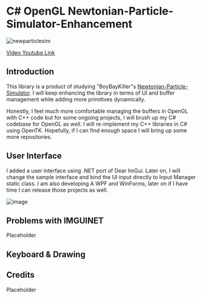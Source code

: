 # C# OpenGL Newtonian-Particle-Simulator-Enhancement
![newparticlesim](https://github.com/varolomer/NewParticleSimulator/assets/42884775/c3c0898f-30c5-4f5c-820f-ffc27045c11a)

[Video Youtube Link](https://youtu.be/cyBUFOMkRqc?si=TUfU5eihWQGMKel0)

## Introduction
This library is a product of studying "BoyBayKiller"s [Newtonian-Particle-Simulator](https://github.com/BoyBaykiller/Newtonian-Particle-Simulator). I will keep enhancing the library in terms of UI and buffer management while adding more primitives dynamically.

Honestly, I feel much more comfortable managing the buffers in OpenGL with C++ code but for some ongoing projects, I will brush up my C# codebase for OpenGL as well. I will re-implement my C++ libraries in C# using OpenTK. Hopefully, if I can find enough space I will bring up some more repositories.

## User Interface
I added a user interface using .NET port of Dear ImGui. Later on, I will change the sample interface and bind the UI input directly to Input Manager static class. I am also developing A WPF and WinForms, later on if I have time I can release those projects as well.

![image](https://github.com/varolomer/NewParticleSimulator/assets/42884775/81003f2e-194a-4f1d-9ae5-1f3caaa59ee6)

## Problems with IMGUINET
Placeholder
## Keyboard & Drawing

## Credits
Placeholder

